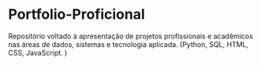 # Portfolio-Proficional
Repositório voltado à apresentação de projetos profissionais e acadêmicos nas áreas de dados, sistemas e tecnologia aplicada. (Python, SQL, HTML, CSS, JavaScript. )
